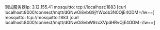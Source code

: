 测试服务器ip: 3.12.155.41
mosquitto: tcp://localhost:1883 [curl localhost:8000/connect/mqtt/dGNwOi8vbG9jYWxob3N0OjE4ODM=/Iw==]
mosquitto: tcp://mosquitto:1883 [curl localhost:8000/connect/mqtt/dGNwOi8vbW9zcXVpdHRvOjE4ODM=/Iw==]